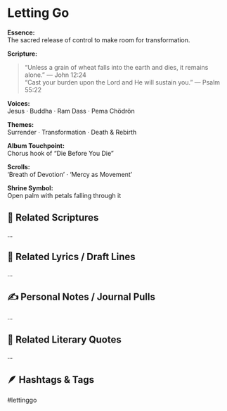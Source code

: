 # Letting Go

**Essence:**  
The sacred release of control to make room for transformation.

**Scripture:**  
> “Unless a grain of wheat falls into the earth and dies, it remains alone.” — John 12:24  
> “Cast your burden upon the Lord and He will sustain you.” — Psalm 55:22

**Voices:**  
Jesus · Buddha · Ram Dass · Pema Chödrön

**Themes:**  
Surrender · Transformation · Death & Rebirth

**Album Touchpoint:**  
Chorus hook of “Die Before You Die”

**Scrolls:**  
‘Breath of Devotion’ · ‘Mercy as Movement’

**Shrine Symbol:**  
Open palm with petals falling through it

## 🔗 Related Scriptures
...

## 🎵 Related Lyrics / Draft Lines
...

## ✍️ Personal Notes / Journal Pulls
...

## 📘 Related Literary Quotes
...

## 🪶 Hashtags & Tags
#lettinggo